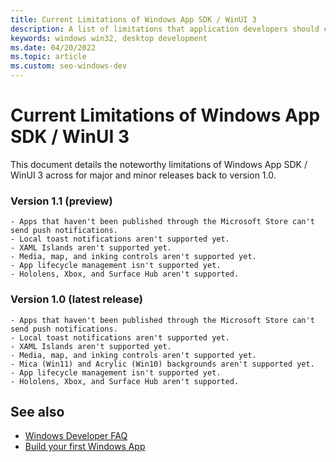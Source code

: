 ```yaml
---
title: Current Limitations of Windows App SDK / WinUI 3
description: A list of limitations that application developers should consider.
keywords: windows win32, desktop development
ms.date: 04/20/2022
ms.topic: article
ms.custom: seo-windows-dev
---
```


# Current Limitations of Windows App SDK / WinUI 3

This document details the noteworthy limitations of Windows App SDK / WinUI 3 across for major and minor releases back to version 1.0.

### Version 1.1 (preview)

    - Apps that haven't been published through the Microsoft Store can't send push notifications.
    - Local toast notifications aren't supported yet.
    - XAML Islands aren't supported yet.
    - Media, map, and inking controls aren't supported yet.
    - App lifecycle management isn't supported yet.
    - Hololens, Xbox, and Surface Hub aren't supported.


### Version 1.0 (latest release)

    - Apps that haven't been published through the Microsoft Store can't send push notifications.
    - Local toast notifications aren't supported yet.
    - XAML Islands aren't supported yet.
    - Media, map, and inking controls aren't supported yet.
    - Mica (Win11) and Acrylic (Win10) backgrounds aren't supported yet.
    - App lifecycle management isn't supported yet.
    - Hololens, Xbox, and Surface Hub aren't supported.


## See also

  - [Windows Developer FAQ](windows-developer-faq.yml)
  - [Build your first Windows App](/windows/apps/get-started/?tabs=cpp-win32)